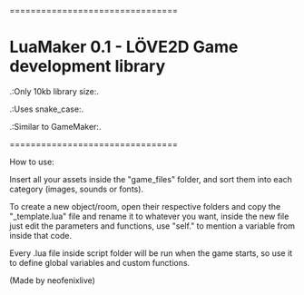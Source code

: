 ================================

# LuaMaker 0.1 - LÖVE2D Game development library



.:Only 10kb library size:.

.:Uses snake_case:.

.:Similar to GameMaker:.

================================

How to use:


Insert all your assets inside the "game_files" folder,
and sort them into each category (images, sounds or fonts).

To create a new object/room, open their respective folders
and copy the "_template.lua" file and rename it to whatever you
want, inside the new file just edit the parameters and functions,
use "self." to mention a variable from inside that code.

Every .lua file inside script folder will be run when the game
starts, so use it to define global variables and custom functions.

(Made by neofenixlive)
